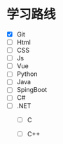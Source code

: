 # 学习路线

- [x] Git
- [ ] Html
- [ ] CSS
- [ ] Js
- [ ] Vue
- [ ] Python
- [ ] Java
- [ ] SpingBoot
- [ ] C#
- [ ] .NET
  - [ ] C
  - [ ] C++

